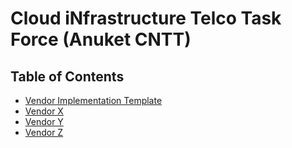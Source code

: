 # Cloud iNfrastructure Telco Task Force (Anuket CNTT)

## Table of Contents
* [Vendor Implementation Template](ven_template)
* [Vendor X](#)
* [Vendor Y](#)
* [Vendor Z](#)
